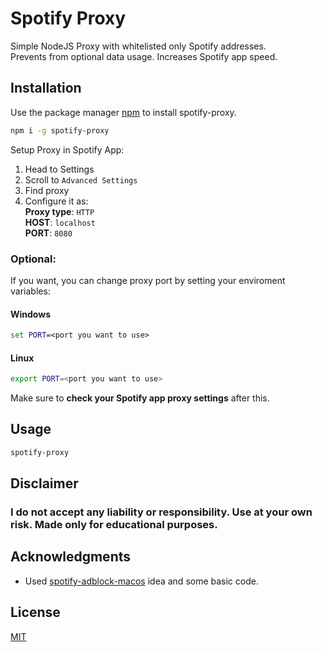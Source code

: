 # Spotify Proxy

Simple NodeJS Proxy with whitelisted only Spotify addresses.   
Prevents from optional data usage. Increases Spotify app speed.

## Installation

Use the package manager [npm](https://npmjs.com) to install spotify-proxy.

```bash
npm i -g spotify-proxy
```

Setup Proxy in Spotify App: 

1. Head to Settings
2. Scroll to `Advanced Settings`
3. Find proxy
4. Configure it as:   
  **Proxy type**: `HTTP`   
  **HOST**: `localhost`  
  **PORT**: `8080`
  
### **Optional:**   
  If you want, you can change proxy port by setting your enviroment variables: 
  #### Windows
  ```cmd
  set PORT=<port you want to use>
  ```
  #### Linux
  ```bash
  export PORT=<port you want to use>
  ```
  Make sure to __check your Spotify app proxy settings__ after this.
## Usage

```bash
spotify-proxy
```

## Disclaimer
### **I do not accept any liability or responsibility. Use at your own risk. Made only for educational purposes.**

## Acknowledgments

* Used [spotify-adblock-macos](https://github.com/AnanthVivekanand/spotify-adblock-macos) idea and some basic code.

## License
[MIT](https://choosealicense.com/licenses/mit/)